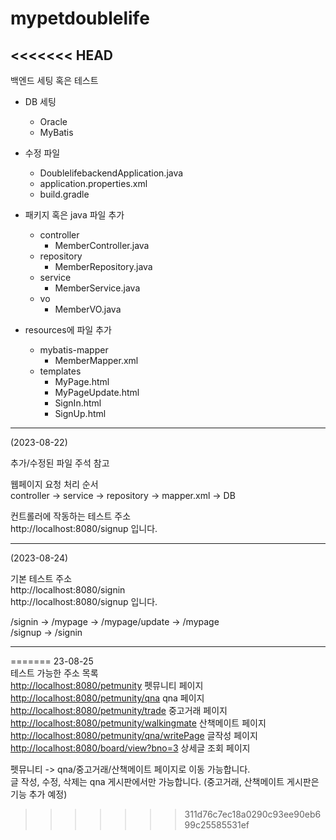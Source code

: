 # mypetdoublelife

<<<<<<< HEAD
---

백엔드 세팅 혹은 테스트

- DB 세팅
    - Oracle
    - MyBatis


- 수정 파일
  - DoublelifebackendApplication.java
  - application.properties.xml
  - build.gradle


- 패키지 혹은 java 파일 추가
  - controller
    - MemberController.java
  - repository
    - MemberRepository.java
  - service
    - MemberService.java
  - vo
    - MemberVO.java


- resources에 파일 추가
  - mybatis-mapper
    - MemberMapper.xml
  - templates
    - MyPage.html
    - MyPageUpdate.html
    - SignIn.html
    - SignUp.html
---
(2023-08-22) 

추가/수정된 파일 주석 참고

웹페이지 요청 처리 순서 \
controller -> service -> repository -> mapper.xml -> DB

컨트롤러에 작동하는 테스트 주소 \
http://localhost:8080/signup 입니다.

---

(2023-08-24)

기본 테스트 주소 \
http://localhost:8080/signin \
http://localhost:8080/signup 입니다.

/signin -> /mypage -> /mypage/update -> /mypage \
/signup -> /signin

---


=======
23-08-25  
테스트 가능한 주소 목록  
<http://localhost:8080/petmunity> 펫뮤니티 페이지  
<http://localhost:8080/petmunity/qna> qna 페이지  
<http://localhost:8080/petmunity/trade> 중고거래 페이지  
<http://localhost:8080/petmunity/walkingmate> 산책메이트 페이지  
<http://localhost:8080/petmunity/qna/writePage> 글작성 페이지  
<http://localhost:8080/board/view?bno=3> 상세글 조회 페이지

펫뮤니티 -> qna/중고거래/산책메이트 페이지로 이동 가능합니다.   
글 작성, 수정, 삭제는 qna 게시판에서만 가능합니다. (중고거래, 산책메이트 게시판은 기능 추가 예정)
>>>>>>> 311d76c7ec18a0290c93ee90eb699c25585531ef
